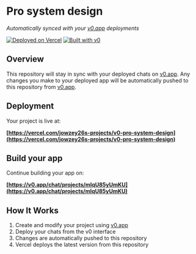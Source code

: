 # Pro system design

*Automatically synced with your [v0.app](https://v0.app) deployments*

[![Deployed on Vercel](https://img.shields.io/badge/Deployed%20on-Vercel-black?style=for-the-badge&logo=vercel)](https://vercel.com/jowzey26s-projects/v0-pro-system-design)
[![Built with v0](https://img.shields.io/badge/Built%20with-v0.app-black?style=for-the-badge)](https://v0.app/chat/projects/mIqU85yUmKU)

## Overview

This repository will stay in sync with your deployed chats on [v0.app](https://v0.app).
Any changes you make to your deployed app will be automatically pushed to this repository from [v0.app](https://v0.app).

## Deployment

Your project is live at:

**[https://vercel.com/jowzey26s-projects/v0-pro-system-design](https://vercel.com/jowzey26s-projects/v0-pro-system-design)**

## Build your app

Continue building your app on:

**[https://v0.app/chat/projects/mIqU85yUmKU](https://v0.app/chat/projects/mIqU85yUmKU)**

## How It Works

1. Create and modify your project using [v0.app](https://v0.app)
2. Deploy your chats from the v0 interface
3. Changes are automatically pushed to this repository
4. Vercel deploys the latest version from this repository

